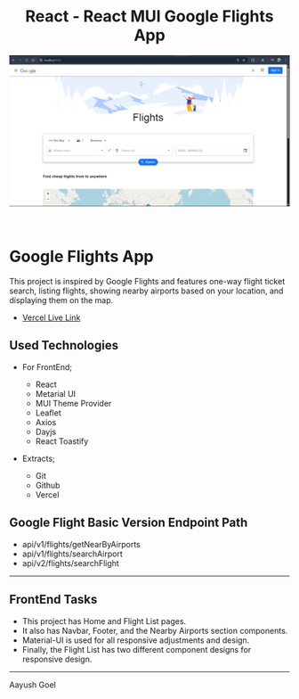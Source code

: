 <center><h1> React - React MUI Google Flights App</h1></center>

![Flights](flight.png)

<br>

# Google Flights App

This project is inspired by Google Flights and features one-way flight ticket search, listing flights, showing nearby airports based on your location, and displaying them on the map.

- [Vercel Live Link](https://google-flights-app.vercel.app/)

## Used Technologies

- For FrontEnd;

  - React
  - Metarial UI
  - MUI Theme Provider
  - Leaflet
  - Axios
  - Dayjs
  - React Toastify
    <br>

- Extracts;
  - Git
  - Github
  - Vercel

## Google Flight Basic Version Endpoint Path

- api/v1/flights/getNearByAirports
- api/v1/flights/searchAirport
- api/v2/flights/searchFlight

---

## FrontEnd Tasks

- This project has Home and Flight List pages.
- It also has Navbar, Footer, and the Nearby Airports section components.
- Material-UI is used for all responsive adjustments and design.
- Finally, the Flight List has two different component designs for responsive design.

---

<p>Aayush Goel</p>
